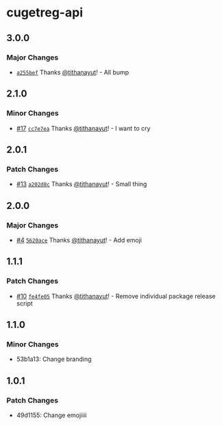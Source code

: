 # cugetreg-api

## 3.0.0

### Major Changes

- [`a255bef`](https://github.com/tithanayut/cugetreg-playground/commit/a255bef19fdc9b7152af865438fbfab63f7c6743) Thanks [@tithanayut](https://github.com/tithanayut)! - All bump

## 2.1.0

### Minor Changes

- [#17](https://github.com/tithanayut/cugetreg-playground/pull/17) [`cc7e7ea`](https://github.com/tithanayut/cugetreg-playground/commit/cc7e7ea29fa1cc501d4a1f48e1836c29680f9437) Thanks [@tithanayut](https://github.com/tithanayut)! - I want to cry

## 2.0.1

### Patch Changes

- [#13](https://github.com/tithanayut/cugetreg-playground/pull/13) [`a202d8c`](https://github.com/tithanayut/cugetreg-playground/commit/a202d8cca75624f6ca320596f98ca308b67a5fa0) Thanks [@tithanayut](https://github.com/tithanayut)! - Small thing

## 2.0.0

### Major Changes

- [#4](https://github.com/tithanayut/cugetreg-playground/pull/4) [`5620ace`](https://github.com/tithanayut/cugetreg-playground/commit/5620ace5ccc5b08c9bf4105d1e45ee2cbd3c8ead) Thanks [@tithanayut](https://github.com/tithanayut)! - Add emoji

## 1.1.1

### Patch Changes

- [#10](https://github.com/tithanayut/cugetreg-playground/pull/10) [`fe4fe05`](https://github.com/tithanayut/cugetreg-playground/commit/fe4fe0597cfc340a39fc970296ea2d12209c3adb) Thanks [@tithanayut](https://github.com/tithanayut)! - Remove individual package release script

## 1.1.0

### Minor Changes

- 53b1a13: Change branding

## 1.0.1

### Patch Changes

- 49d1155: Change emojiiii
